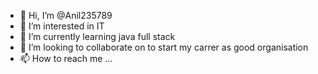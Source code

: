 - 👋 Hi, I’m @Anil235789
- 👀 I’m interested in IT
- 🌱 I’m currently learning java full stack
- 💞️ I’m looking to collaborate on to start my carrer as good organisation
- 📫 How to reach me ...

<!---
Anil235789/Anil235789 is a ✨ special ✨ repository because its `README.md` (this file) appears on your GitHub profile.
You can click the Preview link to take a look at your changes.
--->
